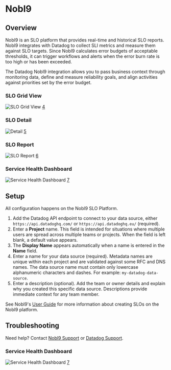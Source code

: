 # Nobl9

## Overview
Nobl9 is an SLO platform that provides real-time and historical SLO reports.
Nobl9 integrates with Datadog to collect SLI metrics and measure them against
SLO targets. Since Nobl9 calculates error budgets of acceptable thresholds, it
can trigger workflows and alerts when the error burn rate is too high or has
been exceeded.

The Datadog Nobl9 integration allows you to pass business context through monitoring data, define and measure reliability goals, and align activities against priorities set by the error budget.

### SLO Grid View
![SLO Grid View](https://raw.githubusercontent.com/DataDog/integrations-extras/master/nobl9/images/grid_view.jpg) [4]

### SLO Detail
![Detail](https://raw.githubusercontent.com/DataDog/integrations-extras/master/nobl9/images/slo_detail.png) [5]

### SLO Report
![SLO Report](https://raw.githubusercontent.com/DataDog/integrations-extras/master/nobl9/images/slo_report.png) [6]

### Service Health Dashboard
![Service Health Dashboard](https://raw.githubusercontent.com/DataDog/integrations-extras/master/nobl9/images/service_health.png) [7]

## Setup

All configuration happens on the Nobl9 SLO Platform.

1. Add the Datadog API endpoint to connect to your data source, either `https://api.datadoghq.com/` or `https://api.datadoghq.eu/` (required).
2. Enter a **Project** name. This field is intended for situations where multiple users are spread across multiple teams or projects. When the field is left blank, a default value appears.
3. The **Display Name** appears automatically when a name is entered in the **Name** field.
4. Enter a name for your data source (required). Metadata names are unique within each project and are validated against some RFC and DNS names. The data source name must contain only lowercase alphanumeric characters and dashes. For example: `my-datadog-data-source`.
5. Enter a description (optional). Add the team or owner details and explain why you created this specific data source. Descriptions provide immediate context for any team member.

See Nobl9's [User Guide][1] for more information about creating SLOs on the Nobl9 platform.

## Troubleshooting

Need help? Contact [Nobl9 Support][2] or [Datadog Support][3].

[1]: https://nobl9.github.io/techdocs_User_Guide/#service-level-objectives-38
[2]: https://nobl9.com/about/#contact
[3]: https://docs.datadoghq.com/help/
[4]: https://raw.githubusercontent.com/DataDog/integrations-extras/master/nobl9/images/grid_view.jpg
[5]: https://raw.githubusercontent.com/DataDog/integrations-extras/master/nobl9/images/slo_detail.png
[6]: https://raw.githubusercontent.com/DataDog/integrations-extras/master/nobl9/images/slo_report.png
[7]: https://raw.githubusercontent.com/DataDog/integrations-extras/master/nobl9/images/service_health.png

### Service Health Dashboard
![Service Health Dashboard](https://raw.githubusercontent.com/DataDog/integrations-extras/master/nobl9/images/service_health.png) [7]
